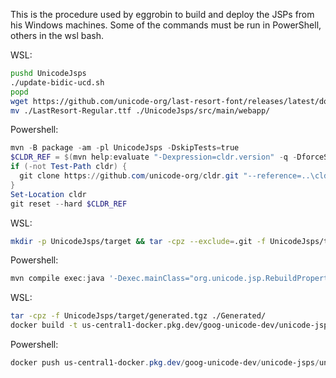 This is the procedure used by eggrobin to build and deploy the JSPs from his
Windows machines. Some of the commands must be run in PowerShell, others in the
wsl bash.

WSL:
```bash
pushd UnicodeJsps
./update-bidic-ucd.sh
popd
wget https://github.com/unicode-org/last-resort-font/releases/latest/download/LastResort-Regular.ttf
mv ./LastResort-Regular.ttf ./UnicodeJsps/src/main/webapp/
```
Powershell:
```powershell
mvn -B package -am -pl UnicodeJsps -DskipTests=true
$CLDR_REF = $(mvn help:evaluate "-Dexpression=cldr.version" -q -DforceStdout).Split("-")[2]
if (-not Test-Path cldr) {
  git clone https://github.com/unicode-org/cldr.git "--reference=..\cldr"
}
Set-Location cldr
git reset --hard $CLDR_REF
```
WSL:
```bash
mkdir -p UnicodeJsps/target && tar -cpz --exclude=.git -f UnicodeJsps/target/cldr-unicodetools.tgz ./cldr/ ./unicodetools/
```
Powershell:
```powershell
mvn compile exec:java '-Dexec.mainClass="org.unicode.jsp.RebuildPropertyCache"' -am -pl unicodetools   "-DUNICODETOOLS_GEN_DIR=Generated"  "-DUNICODETOOLS_REPO_DIR=." "-DCLDR_DIR=..\cldr\"
```
WSL:
```bash
tar -cpz -f UnicodeJsps/target/generated.tgz ./Generated/
docker build -t us-central1-docker.pkg.dev/goog-unicode-dev/unicode-jsps/unicode-jsps:latest UnicodeJsps/
```
Powershell:
```powershell
docker push us-central1-docker.pkg.dev/goog-unicode-dev/unicode-jsps/unicode-jsps:latest
```